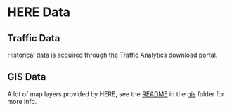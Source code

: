 # HERE Data

## Traffic Data
Historical data is acquired through the Traffic Analytics download portal.

## GIS Data
A lot of map layers provided by HERE, see the [README](gis/README.md) in the [gis](gis/) folder for more info.